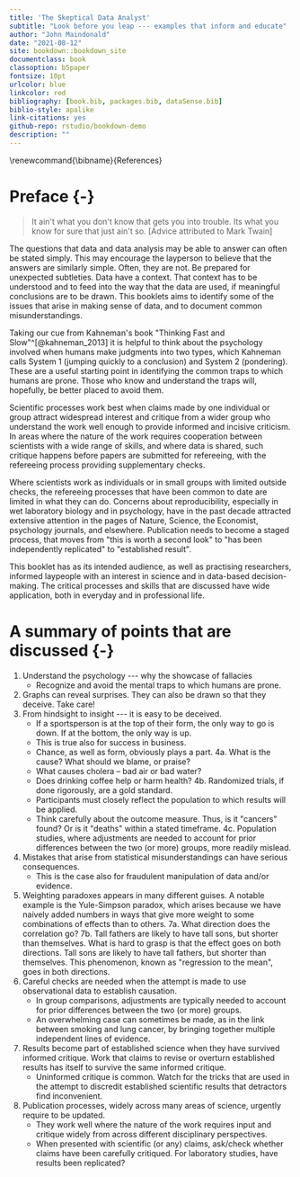 ```yaml
--- 
title: 'The Skeptical Data Analyst'
subtitle: "Look before you leap --- examples that inform and educate"
author: "John Maindonald"
date: "2021-08-12"
site: bookdown::bookdown_site
documentclass: book
classoption: b5paper
fontsize: 10pt
urlcolor: blue
linkcolor: red
bibliography: [book.bib, packages.bib, dataSense.bib]
biblio-style: apalike
link-citations: yes
github-repo: rstudio/bookdown-demo
description: ""
---
```




\renewcommand{\bibname}{References}

# Preface {-}

> It ain't what you don't know that gets you into trouble.
> Its what you know for sure that just ain't so.
> [Advice attributed to Mark Twain]

The questions that data and data analysis may be able to answer can 
often be stated simply. This may encourage the layperson to believe 
that the answers are similarly simple. Often, they are not. Be 
prepared for unexpected subtleties. Data have a context.  That context 
has to be understood and to feed into the way that the data are used,
if meaningful conclusions are to be drawn.  This booklets aims to
identify some of the issues that arise in making sense of data, 
and to document common misunderstandings.

Taking our cue from Kahneman's book "Thinking Fast and Slow"^[@kahneman_2013]
it is helpful to think about the psychology involved when 
humans make judgments into two types, which Kahneman calls System 1 
(jumping quickly to a conclusion) and System 2 (pondering). 
These are a useful starting point in identifying the common traps
to which humans are prone.  Those who know and understand the traps
will, hopefully, be better placed to avoid them.

Scientific processes work best when claims made by one individual
or group attract widespread interest and critique from a wider group 
who understand the work well enough to provide informed and incisive 
criticism. In areas where the nature of the work requires
cooperation between scientists with a wide range of skills, and
where data is shared, such critique happens before papers are 
submitted for refereeing, with the refereeing process providing
supplementary checks.

Where scientists work as individuals or in small groups with
limited outside checks, the refereeing processes that have been
common to date are limited in what they can do. Concerns about 
reproducibility, especially in wet laboratory biology and in psychology, 
have in the past decade attracted extensive attention in the pages of
Nature, Science, the Economist, psychology journals, and elsewhere.
Publication needs to become a staged process, that moves from
"this is worth a second look" to "has been independently replicated"
to "established result".

This booklet has as its intended audience, as well as practising 
researchers, informed laypeople with an interest in science and 
in data-based decision-making.  The critical processes and skills
that are discussed have wide application, both in everyday and
in professional life.

# A summary of points that are discussed  {-}

1. Understand the psychology  --- why the showcase of fallacies
    +  Recognize and avoid the mental traps to which humans are prone.
2. Graphs can reveal surprises. They can also be drawn 
so that they deceive.  Take care! 
3. From hindsight to insight --- it is easy to be deceived.
    + If a sportsperson is at the top of their form, the only 
way to go is down. If at the bottom, the only way is up.
    + This is true also for success in business.
    + Chance, as well as form, obviously plays a part.
4a. What is the cause?  What should we blame, or praise?
    + What causes cholera – bad air or bad water? 
    + Does drinking coffee help or harm health? 
4b. Randomized trials, if done rigorously, are a gold standard.
    + Participants must closely reflect the population to which
results will be applied.
    + Think carefully about the outcome measure.  Thus, is it
    "cancers" found?  Or is it "deaths" within a stated timeframe.
4c. Population studies, where adjustments are needed 
to account for prior differences between the two (or more)
groups, more readily mislead.
5. Mistakes that arise from statistical misunderstandings
can have serious consequences.
    + This is the case also for fraudulent manipulation of
    data and/or evidence.
6. Weighting paradoxes appears in many different guises.
A notable example is the Yule-Simpson paradox, which arises 
because we have naively added numbers in ways that give more 
weight to some combinations of effects than to others. 
7a. What direction does the correlation go? 
7b. Tall fathers are likely to have tall sons, but shorter than themselves. 
What is hard to grasp is that the effect goes on both directions.
Tall sons are likely to have tall fathers, but shorter than themselves.
This phenomenon, known as "regression to the mean", 
goes in both directions.
8. Careful checks are needed when the attempt is made to use
observational data to establish causation.
    + In group comparisons, adjustments are typically needed 
to account for prior differences between the two (or more)
groups.
    + An overwhelming case can sometimes be made, as in the link
    between smoking and lung cancer, by bringing together multiple 
    independent lines of evidence.
9. Results become part of established science when they have
survived informed critique. Work that claims to revise or overturn
established results has itself to survive the same informed critique.
    + Uninformed critique is common.  Watch for the 
tricks that are used in the attempt to discredit established
scientific results that detractors find inconvenient.
10. Publication processes, widely across many areas of science,
urgently require to be updated.
    + They work well where the nature of the work requires input
    and critique widely from across different disciplinary 
    perspectives.
    + When presented with scientific (or any) claims, ask/check
    whether claims have been carefully critiqued.  For laboratory
    studies, have results been replicated?




